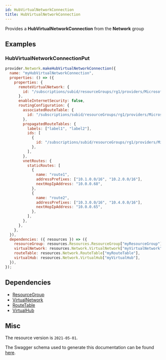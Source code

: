```yaml
---
id: HubVirtualNetworkConnection
title: HubVirtualNetworkConnection
---
```

Provides a **HubVirtualNetworkConnection** from the **Network** group
## Examples
### HubVirtualNetworkConnectionPut
```js
provider.Network.makeHubVirtualNetworkConnection({
  name: "myHubVirtualNetworkConnection",
  properties: () => ({
    properties: {
      remoteVirtualNetwork: {
        id: "/subscriptions/subid/resourceGroups/rg1/providers/Microsoft.Network/virtualNetworks/SpokeVnet1",
      },
      enableInternetSecurity: false,
      routingConfiguration: {
        associatedRouteTable: {
          id: "/subscriptions/subid/resourceGroups/rg1/providers/Microsoft.Network/virtualHubs/virtualHub1/hubRouteTables/hubRouteTable1",
        },
        propagatedRouteTables: {
          labels: ["label1", "label2"],
          ids: [
            {
              id: "/subscriptions/subid/resourceGroups/rg1/providers/Microsoft.Network/virtualHubs/virtualHub1/hubRouteTables/hubRouteTable1",
            },
          ],
        },
        vnetRoutes: {
          staticRoutes: [
            {
              name: "route1",
              addressPrefixes: ["10.1.0.0/16", "10.2.0.0/16"],
              nextHopIpAddress: "10.0.0.68",
            },
            {
              name: "route2",
              addressPrefixes: ["10.3.0.0/16", "10.4.0.0/16"],
              nextHopIpAddress: "10.0.0.65",
            },
          ],
        },
      },
    },
  }),
  dependencies: ({ resources }) => ({
    resourceGroup: resources.Resources.ResourceGroup["myResourceGroup"],
    virtualNetwork: resources.Network.VirtualNetwork["myVirtualNetwork"],
    routeTable: resources.Network.RouteTable["myRouteTable"],
    virtualHub: resources.Network.VirtualHub["myVirtualHub"],
  }),
});

```
## Dependencies
- [ResourceGroup](../Resources/ResourceGroup.md)
- [VirtualNetwork](../Network/VirtualNetwork.md)
- [RouteTable](../Network/RouteTable.md)
- [VirtualHub](../Network/VirtualHub.md)
## Misc
The resource version is `2021-05-01`.

The Swagger schema used to generate this documentation can be found [here](https://github.com/Azure/azure-rest-api-specs/tree/main/specification/network/resource-manager/Microsoft.Network/stable/2021-05-01/virtualWan.json).
